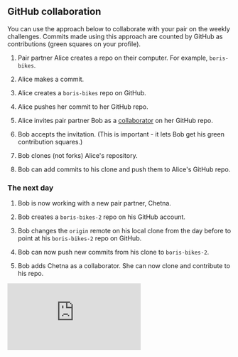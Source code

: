 ## GitHub collaboration

You can use the approach below to collaborate with your pair on the weekly challenges. Commits made using this approach are counted by GitHub as contributions (green squares on your profile).

1. Pair partner Alice creates a repo on their computer.  For example, `boris-bikes`.

2. Alice makes a commit.

3. Alice creates a `boris-bikes` repo on GitHub.

4. Alice pushes her commit to her GitHub repo.

5. Alice invites pair partner Bob as a [collaborator](https://help.github.com/articles/inviting-collaborators-to-a-personal-repository/) on her GitHub repo.

6. Bob accepts the invitation.  (This is important - it lets Bob get his green contribution squares.)

7. Bob clones (not forks) Alice's repository.

8. Bob can add commits to his clone and push them to Alice's GitHub repo.

### The next day

1. Bob is now working with a new pair partner, Chetna.

2. Bob creates a `boris-bikes-2` repo on his GitHub account.

3. Bob changes the `origin` remote on his local clone from the day before to point at his `boris-bikes-2` repo on GitHub.

4. Bob can now push new commits from his clone to `boris-bikes-2`.

5. Bob adds Chetna as a collaborator.  She can now clone and contribute to his repo.


![Tracking pixel](https://githubanalytics.herokuapp.com/course/pills/github_collaboration.md)
